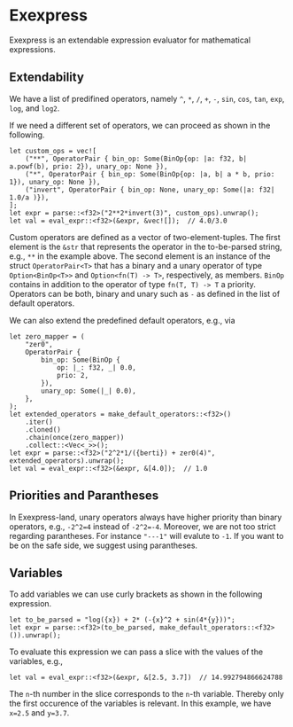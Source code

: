 # Exexpress

Exexpress is an extendable expression evaluator for mathematical expressions.

## Extendability
We have a list of predifined operators, namely 
`^`, `*`, `/`, `+`, `-`, `sin`, `cos`, `tan`, `exp`, `log`, and `log2`.

If we need a different set of operators, we can proceed as shown in the following.
```
let custom_ops = vec![
    ("**", OperatorPair { bin_op: Some(BinOp{op: |a: f32, b| a.powf(b), prio: 2}), unary_op: None }),
    ("*", OperatorPair { bin_op: Some(BinOp{op: |a, b| a * b, prio: 1}), unary_op: None }),
    ("invert", OperatorPair { bin_op: None, unary_op: Some(|a: f32| 1.0/a )}),
];
let expr = parse::<f32>("2**2*invert(3)", custom_ops).unwrap();
let val = eval_expr::<f32>(&expr, &vec![]);  // 4.0/3.0
```
Custom operators are defined as a vector of two-element-tuples. The first element is the `&str` that represents the operator in the to-be-parsed string, e.g., `**` in the example above. The second element is an instance of the struct `OperatorPair<T>` that has a binary and a unary operator of type `Option<BinOp<T>>` and `Option<fn(T) -> T>`, respectively, as members. `BinOp` contains in addition to the operator of type `fn(T, T) -> T` a priority. Operators can be both, binary and unary such as `-` as defined in the list of default operators.

We can also extend the predefined default operators, e.g., via
```
let zero_mapper = (
    "zer0",
    OperatorPair {
        bin_op: Some(BinOp {
            op: |_: f32, _| 0.0,
            prio: 2,
        }),
        unary_op: Some(|_| 0.0),
    },
);
let extended_operators = make_default_operators::<f32>()
    .iter()
    .cloned()
    .chain(once(zero_mapper))
    .collect::<Vec<_>>();
let expr = parse::<f32>("2^2*1/({berti}) + zer0(4)", extended_operators).unwrap();
let val = eval_expr::<f32>(&expr, &[4.0]);  // 1.0
```

## Priorities and Parantheses

In Exexpress-land, unary operators always have higher priority than binary operators, e.g., 
`-2^2=4` instead of `-2^2=-4`. Moreover, we are not too strict regarding parantheses. 
For instance `"---1"` will evalute to `-1`. 
If you want to be on the safe side, we suggest using parantheses.

## Variables

To add variables we can use curly brackets as shown in the following expression.
```
let to_be_parsed = "log({x}) + 2* (-{x}^2 + sin(4*{y}))";
let expr = parse::<f32>(to_be_parsed, make_default_operators::<f32>()).unwrap();
```
To evaluate this expression we can pass a slice with the values of the variables, e.g.,
```
let val = eval_expr::<f32>(&expr, &[2.5, 3.7])  // 14.992794866624788
```
The `n`-th number in the slice corresponds to the `n`-th variable. Thereby only the first occurence of the variables is relevant. In this example, we have `x=2.5` and `y=3.7`.

